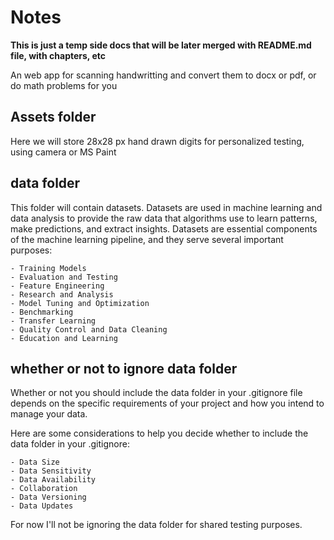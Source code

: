 # Notes

**This is just a temp side docs that will be later merged with README.md file, with chapters, etc**

An web app for scanning handwritting and convert them to docx or pdf, or do math problems for you

## Assets folder

Here we will store 28x28 px hand drawn digits for personalized testing, using camera or MS Paint

## data folder

This folder will contain datasets. Datasets are used in machine learning and data analysis to provide the raw data that algorithms use to learn patterns, make predictions, and extract insights. Datasets are essential components of the machine learning pipeline, and they serve several important purposes:

    - Training Models
    - Evaluation and Testing
    - Feature Engineering
    - Research and Analysis
    - Model Tuning and Optimization
    - Benchmarking
    - Transfer Learning
    - Quality Control and Data Cleaning
    - Education and Learning

## whether or not to ignore data folder

Whether or not you should include the data folder in your .gitignore file depends on the specific requirements of your project and how you intend to manage your data.

Here are some considerations to help you decide whether to include the data folder in your .gitignore:

    - Data Size
    - Data Sensitivity
    - Data Availability
    - Collaboration
    - Data Versioning
    - Data Updates

For now I'll not be ignoring the data folder for shared testing purposes.
